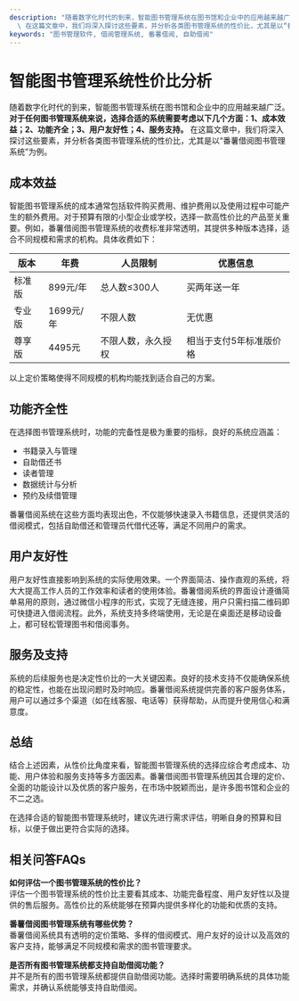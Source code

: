 ```yaml
---
description: "随着数字化时代的到来，智能图书管理系统在图书馆和企业中的应用越来越广泛。**对于任何图书管理系统来说，选择合适的系统需要考虑以下几个方面：1、成本效益；2、功能齐全；3、用户友好性；4、服务支持。**\
  \ 在这篇文章中，我们将深入探讨这些要素，并分析各类图书管理系统的性价比，尤其是以“番薯借阅图书管理系统”为例。"
keywords: "图书管理软件, 借阅管理系统, 番薯借阅, 自助借阅"
---
```

# 智能图书管理系统性价比分析

随着数字化时代的到来，智能图书管理系统在图书馆和企业中的应用越来越广泛。**对于任何图书管理系统来说，选择合适的系统需要考虑以下几个方面：1、成本效益；2、功能齐全；3、用户友好性；4、服务支持。** 在这篇文章中，我们将深入探讨这些要素，并分析各类图书管理系统的性价比，尤其是以“番薯借阅图书管理系统”为例。

## 成本效益

智能图书管理系统的成本通常包括软件购买费用、维护费用以及使用过程中可能产生的额外费用。对于预算有限的小型企业或学校，选择一款高性价比的产品至关重要。例如，番薯借阅图书管理系统的收费标准非常透明，其提供多种版本选择，适合不同规模和需求的机构。具体收费如下：

| 版本      | 年费        | 人员限制         | 优惠信息               |
| --------- | ----------- | ---------------- | ---------------------- |
| 标准版    | 899元/年   | 总人数≤300人     | 买两年送一年           |
| 专业版    | 1699元/年  | 不限人数         | 无优惠                 |
| 尊享版    | 4495元     | 不限人数，永久授权 | 相当于支付5年标准版价格 |

以上定价策略使得不同规模的机构均能找到适合自己的方案。

## 功能齐全性

在选择图书管理系统时，功能的完备性是极为重要的指标，良好的系统应涵盖：

- 书籍录入与管理
- 自助借还书
- 读者管理
- 数据统计与分析
- 预约及续借管理

番薯借阅系统在这些方面均表现出色，不仅能够快速录入书籍信息，还提供灵活的借阅模式，包括自助借还和管理员代借代还等，满足不同用户的需求。

## 用户友好性

用户友好性直接影响到系统的实际使用效果。一个界面简洁、操作直观的系统，将大大提高工作人员的工作效率和读者的使用体验。番薯借阅系统的界面设计遵循简单易用的原则，通过微信小程序的形式，实现了无缝连接，用户只需扫描二维码即可快捷进入借阅流程。此外，系统支持多终端使用，无论是在桌面还是移动设备上，都可轻松管理图书和借阅事务。

## 服务及支持

系统的后续服务也是决定性价比的一大关键因素。良好的技术支持不仅能确保系统的稳定性，也能在出现问题时及时响应。番薯借阅系统提供完善的客户服务体系，用户可以通过多个渠道（如在线客服、电话等）获得帮助，从而提升使用信心和满意度。

## 总结

结合上述因素，从性价比角度来看，智能图书管理系统的选择应综合考虑成本、功能、用户体验和服务支持等多方面因素。番薯借阅图书管理系统因其合理的定价、全面的功能设计以及优质的客户服务，在市场中脱颖而出，是许多图书馆和企业的不二之选。

在选择合适的智能图书管理系统时，建议先进行需求评估，明晰自身的预算和目标，以便于做出更符合实际的选择。

## 相关问答FAQs

**如何评估一个图书管理系统的性价比？**  
评估一个图书管理系统的性价比主要看其成本、功能完备程度、用户友好性以及提供的售后服务。高性价比的系统能够在预算内提供多样化的功能和优质的支持。

**番薯借阅图书管理系统有哪些优势？**  
番薯借阅系统具有透明的定价策略、多样的借阅模式、用户友好的设计以及高效的客户支持，能够满足不同规模和需求的图书管理要求。

**是否所有图书管理系统都支持自助借阅功能？**  
并不是所有的图书管理系统都提供自助借阅功能。选择时需要明确系统的具体功能需求，并确认系统能够支持自助借阅。
